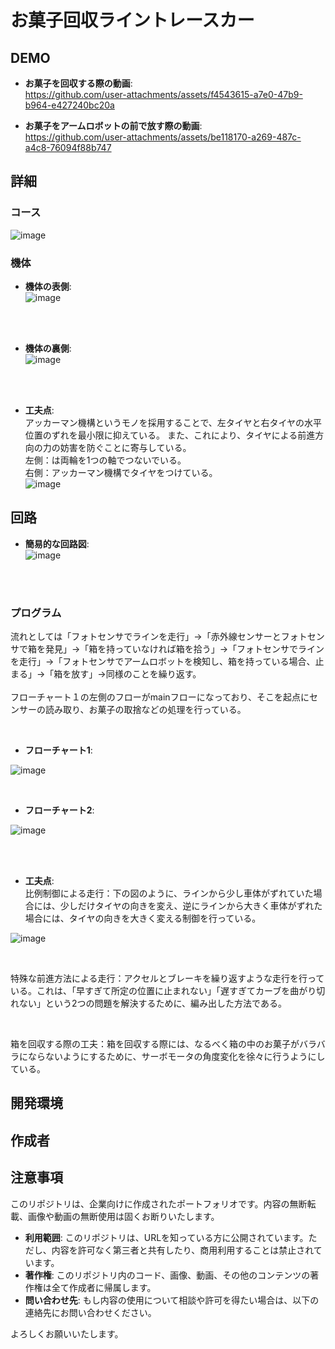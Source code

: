 # お菓子回収ライントレースカー
## DEMO
- **お菓子を回収する際の動画**:<br>
https://github.com/user-attachments/assets/f4543615-a7e0-47b9-b964-e427240bc20a

- **お菓子をアームロボットの前で放す際の動画**:<br>
https://github.com/user-attachments/assets/be118170-a269-487c-a4c8-76094f88b747

## 詳細
### コース
![image](https://github.com/user-attachments/assets/b8c8beda-1d6e-4216-b009-f145990218de)

### 機体
- **機体の表側**:<br>
![image](https://github.com/user-attachments/assets/48ef1e28-f26a-42b3-a2a0-4918459ea631)

<br>
<br>

- **機体の裏側**:<br>
![image](https://github.com/user-attachments/assets/1c583e9e-40c4-4d4d-b086-4761cecc8d05)

<br>
<br>

- **工夫点**:<br>
アッカーマン機構というモノを採用することで、左タイヤと右タイヤの水平位置のずれを最小限に抑えている。
また、これにより、タイヤによる前進方向の力の妨害を防ぐことに寄与している。<br>
左側：は両輪を1つの軸でつないでいる。<br>
右側：アッカーマン機構でタイヤをつけている。<br>
![image](https://github.com/user-attachments/assets/1819edc2-696f-4b05-a084-6b1c9962bd97)

## 回路
- **簡易的な回路図**:<br>
![image](https://github.com/user-attachments/assets/63ba43ec-9fbd-433d-a468-c422b2764185)

<br>
<br>

### プログラム
流れとしては「フォトセンサでラインを走行」→「赤外線センサーとフォトセンサで箱を発見」→「箱を持っていなければ箱を拾う」→「フォトセンサでラインを走行」→「フォトセンサでアームロボットを検知し、箱を持っている場合、止まる」→「箱を放す」→同様のことを繰り返す。<br><br>
フローチャート１の左側のフローがmainフローになっており、そこを起点にセンサーの読み取り、お菓子の取捨などの処理を行っている。

<br>

- **フローチャート1**:<br>

![image](https://github.com/user-attachments/assets/12a25cf1-e34b-46ff-839b-11eabb86d1c3)

<br>

- **フローチャート2**:<br>

![image](https://github.com/user-attachments/assets/d67c6a5d-b990-4f53-ace0-1f4ed3185123)

<br>
<br>

- **工夫点**:<br>
比例制御による走行：下の図のように、ラインから少し車体がずれていた場合には、少しだけタイヤの向きを変え、逆にラインから大きく車体がずれた場合には、タイヤの向きを大きく変える制御を行っている。<br>

![image](https://github.com/user-attachments/assets/c550e02f-8e0f-4060-ada9-91ca809e9f80)

<br>

特殊な前進方法による走行：アクセルとブレーキを繰り返すような走行を行っている。これは、「早すぎて所定の位置に止まれない」「遅すぎてカーブを曲がり切れない」という2つの問題を解決するために、編み出した方法である。

<br>

箱を回収する際の工夫：箱を回収する際には、なるべく箱の中のお菓子がバラバラにならないようにするために、サーボモータの角度変化を徐々に行うようにしている。

## 開発環境

## 作成者

## 注意事項
このリポジトリは、企業向けに作成されたポートフォリオです。内容の無断転載、画像や動画の無断使用は固くお断りいたします。

- **利用範囲**: このリポジトリは、URLを知っている方に公開されています。ただし、内容を許可なく第三者と共有したり、商用利用することは禁止されています。
- **著作権**: このリポジトリ内のコード、画像、動画、その他のコンテンツの著作権は全て作成者に帰属します。
- **問い合わせ先**: もし内容の使用について相談や許可を得たい場合は、以下の連絡先にお問い合わせください。

よろしくお願いいたします。
